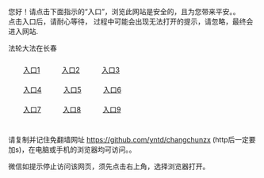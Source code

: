 您好！请点击下面指示的“入口”，浏览此网站是安全的，且为您带来平安。。 <br/>
点击入口后，请耐心等待， 过程中可能会出现无法打开的提示，请忽略，最终会进入网站. </br>

法轮大法在长春<br/>
<div style="padding:10px"><a style="margin:20px" target="_blank" href="https://d17uidjdvbb9cr.cloudfront.net/2Qpsp?jsxyklff" id="ccLink1" rel="nofollow">入口1</a> <a target="_blank" style="margin:20px" href="https://dh0ciyzpe2zdj.cloudfront.net/2Qpsp?pqovofs" id="ccLink2" rel="nofollow">入口2</a> <a style="margin:20px" target="_blank" href="https://d2cb0tgq5ksoyz.cloudfront.net/2Qpsp?oxpbqmx" id="ccLink3" rel="nofollow">入口3</a></div>

<div style="padding:10px" ><a style="margin:20px" target="_blank" href="https://d17uidjdvbb9cr.cloudfront.net/2Qpsp?jsxyklff" id="ccLink4" rel="nofollow">入口4</a> <a style="margin:20px" href="https://dh0ciyzpe2zdj.cloudfront.net/2Qpsp?pqovofs" target="_blank" id="ccLink5" rel="nofollow">入口5</a> <a style="margin:20px" href="https://d2cb0tgq5ksoyz.cloudfront.net/2Qpsp?oxpbqmx" target="_blank" id="ccLink6" rel="nofollow">入口6</a></div>

<div style="padding:10px"><a style="margin:20px" target="_blank" href="https://d17uidjdvbb9cr.cloudfront.net/2Qpsp?jsxyklff" id="ccLink7" rel="nofollow">入口7</a> <a style="margin:20px" href="https://dh0ciyzpe2zdj.cloudfront.net/2Qpsp?pqovofs" target="_blank" id="ccLink8" rel="nofollow">入口8</a> <a style="margin:20px" target="_blank" href="https://d2cb0tgq5ksoyz.cloudfront.net/2Qpsp?oxpbqmx" id="ccLink9" rel="nofollow">入口9</a></div>

<br/>



请复制并记住免翻墙网址 https://github.com/yntd/changchunzx (http后一定要加s)，在电脑或手机的浏览器均可访问。。<br/>

微信如提示停止访问该网页，须先点击右上角，选择浏览器打开。
